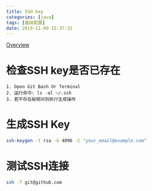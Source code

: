 ```yaml
---
title: SSH key
categories: [java]
tags: [基础配置]
date: 2019-11-09 15:37:32
---
```

[Overview](https://help.github.com/en/github/authenticating-to-github/connecting-to-github-with-ssh)
# 检查SSH key是否已存在
```text
1. Open Git Bash Or Terminal
2. 运行命令: ls -al ~/.ssh
3. 若不存在秘钥对则执行生成操作
```
# 生成SSH Key
```bash
ssh-keygen -t rsa -b 4096 -C "your_email@example.com"
```
# 测试SSH连接
```bash
ssh -T git@github.com
```